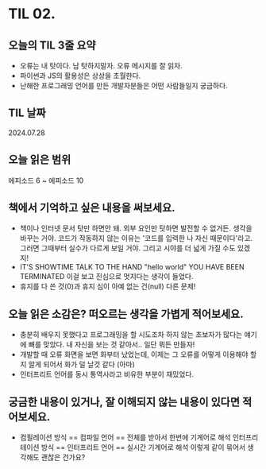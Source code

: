 # TIL 02. 


## 오늘의 TIL 3줄 요약

- 오류는 내 탓이다. 남 탓하지말자. 오류 메시지를 잘 읽자.
- 파이썬과 JS의 활용성은 상상을 초월한다.
- 난해한 프로그래밍 언어를 만든 개발자분들은 어떤 사람들일지 궁금하다.


## TIL 날짜

2024.07.28


## 오늘 읽은 범위

에피소드 6 ~ 에피소드 10


## 책에서 기억하고 싶은 내용을 써보세요.

- 책이나 인터넷 문서 탓만 하면안 돼. 외부 요인만 탓하면 발전할 수 없거든. 생각을 바꾸는 거야. 코드가
  작동하지 않는 이유는 '코드를 입력한 나 자신 때문이다'라고. 그러면 그때부터 실수가 다르게 보일 거야.
   그리고 시야를 더 넓게 가질 수도 있겠지! 
- IT'S SHOWTIME
  TALK TO THE HAND "hello world"
  YOU HAVE BEEN TERMINATED
  이걸 보고 진심으로 멋지다는 생각이 들었다.
- 휴지를 다 쓴 것(0)과 휴지 심이 아예 없는 건(null) 다른 문제!


## 오늘 읽은 소감은? 떠오르는 생각을 가볍게 적어보세요.
    
- 충분히 배우지 못했다고 프로그래밍을 할 시도조차 하지 않는 초보자가 많다는 얘기에 뼈를 맞았다.
  내 자신을 보는 것 같아서.. 일단 뭐든 만들자!
- 개발할 때 오류 화면을 보면 화부터 났었는데, 이제는 그 오류를 어떻게 이용해야 할지 알게 되어서 화가 덜 날것 같다 (아마)
- 인터프리트 언어를 동시 통역사라고 비유한 부분이 재밌었다.


## 궁금한 내용이 있거나, 잘 이해되지 않는 내용이 있다면 적어보세요.

- 컴필레이션 방식 == 컴파일 언어 == 전체를 받아서 한번에 기계어로 해석
  인터프리테이션 방식 == 인터프리트 언어 == 실시간 기계어로 해석
  이렇게 같이 묶어서 생각해도 괜찮은 건가요?
